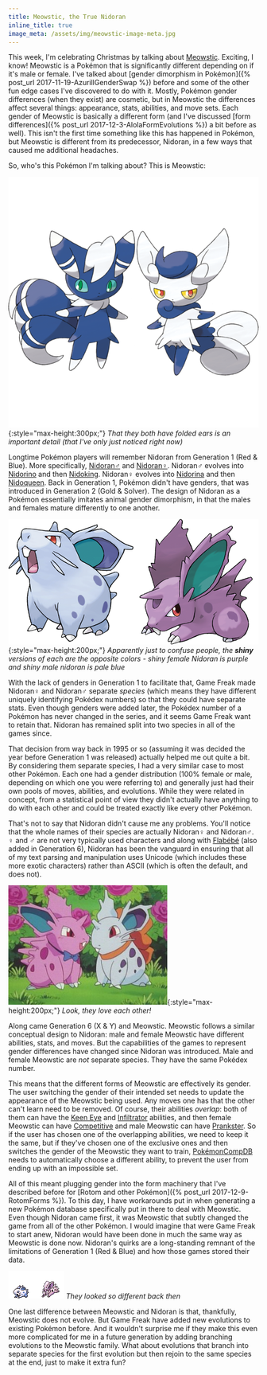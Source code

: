 ```yaml
---
title: Meowstic, the True Nidoran
inline_title: true
image_meta: /assets/img/meowstic-image-meta.jpg
---
```


This week, I'm celebrating Christmas by talking about [Meowstic](https://www.serebii.net/pokedex-sm/678.shtml). Exciting, I know! Meowstic is a Pokémon that is significantly different depending on if it's male or female. I've talked about [gender dimorphism in Pokémon]({% post_url 2017-11-19-AzurillGenderSwap %}) before and some of the other fun edge cases I've discovered to do with it. Mostly, Pokémon gender differences (when they exist) are cosmetic, but in Meowstic the differences affect several things: appearance, stats, abilities, and move sets. Each gender of Meowstic is basically a different form (and I've discussed [form differences]({% post_url 2017-12-3-AlolaFormEvolutions %}) a bit before as well). This isn't the first time something like this has happened in Pokémon, but Meowstic is different from its predecessor, Nidoran, in a few ways that caused me additional headaches.

So, who's this Pokémon I'm talking about? This is Meowstic:

![](/assets/img/meowstics.png){:style="max-height:300px;"}
*That they both have folded ears is an important detail (that I've only just noticed right now)*

Longtime Pokémon players will remember Nidoran from Generation 1 (Red & Blue). More specifically, [Nidoran♂](https://www.serebii.net/pokedex-sm/032.shtml) and [Nidoran♀](https://www.serebii.net/pokedex-sm/029.shtml). Nidoran♂ evolves into [Nidorino](https://www.serebii.net/pokedex-sm/033.shtml) and then [Nidoking](https://www.serebii.net/pokedex-sm/034.shtml). Nidoran♀ evolves into [Nidorina](https://www.serebii.net/pokedex-sm/030.shtml) and then [Nidoqueen](https://www.serebii.net/pokedex-sm/031.shtml). Back in Generation 1, Pokémon didn't have genders, that was introduced in Generation 2 (Gold & Solver). The design of Nidoran as a Pokémon essentially imitates animal gender dimorphism, in that the males and females mature differently to one another.

![](/assets/img/nidorans.png){:style="max-height:200px;"}
*Apparently just to confuse people, the **shiny** versions of each are the opposite colors - shiny female Nidoran is purple and shiny male nidoran is pale blue*

With the lack of genders in Generation 1 to facilitate that, Game Freak made Nidoran♀ and Nidoran♂ separate *species* (which means they have different uniquely identifying Pokédex numbers) so that they could have separate stats. Even though genders were added later, the Pokédex number of a Pokémon has never changed in the series, and it seems Game Freak want to retain that. Nidoran has remained split into two species in all of the games since.

That decision from way back in 1995 or so (assuming it was decided the year before Generation 1 was released) actually helped me out quite a bit. By considering them separate species, I had a very similar case to most other Pokémon. Each one had a gender distribution (100% female or male, depending on which one you were referring to) and generally just had their own pools of moves, abilities, and evolutions. While they were related in concept, from a statistical point of view they didn't actually have anything to do with each other and could be treated exactly like every other Pokémon.

That's not to say that Nidoran didn't cause me any problems. You'll notice that the whole names of their species are actually Nidoran♀ and Nidoran♂. ♀ and ♂ are not very typically used characters and along with [Flabébé](https://www.serebii.net/pokedex-sm/669.shtml) (also added in Generation 6), Nidoran has been the vanguard in ensuring that all of my text parsing and manipulation uses Unicode (which includes these more exotic characters) rather than ASCII (which is often the default, and does not).

![](/assets/img/nidoran-love.jpg){:style="max-height:200px;"}
*Look, they love each other!*

Along came Generation 6 (X & Y) and Meowstic. Meowstic follows a similar conceptual design to Nidoran: male and female Meowstic have different abilities, stats, and moves. But the capabilities of the games to represent gender differences have changed since Nidoran was introduced. Male and female Meowstic are *not* separate species. They have the same Pokédex number.

This means that the different forms of Meowstic are effectively its gender. The user switching the gender of their intended set needs to update the appearance of the Meowstic being used. Any moves one has that the other can't learn need to be removed. Of course, their abilities *overlap*: both of them can have the [Keen Eye](https://www.serebii.net/abilitydex/keeneye.shtml) and [Infiltrator](https://www.serebii.net/abilitydex/infiltrator.shtml) abilities, and then female Meowstic can have [Competitive](https://www.serebii.net/abilitydex/competitive.shtml) and male Meowstic can have [Prankster](https://www.serebii.net/abilitydex/prankster.shtml). So if the user has chosen one of the overlapping abilities, we need to keep it the same, but if they've chosen one of the exclusive ones and then switches the gender of the Meowstic they want to train, [PokémonCompDB](/pokemoncompdb.html) needs to automatically choose a different ability, to prevent the user from ending up with an impossible set.

All of this meant plugging gender into the form machinery that I've described before for [Rotom and other Pokémon]({% post_url 2017-12-9-RotomForms %}). To this day, I have workarounds put in when generating a new Pokémon database specifically put in there to deal with Meowstic. Even though Nidoran came first, it was Meowstic that subtly changed the game from all of the other Pokémon. I would imagine that were Game Freak to start anew, Nidoran would have been done in much the same way as Meowstic is done now. Nidoran's quirks are a long-standing remnant of the limitations of Generation 1 (Red & Blue) and how those games stored their data.

![](/assets/img/nidoran-sprites.png)
*They looked so different back then*

One last difference between Meowstic and Nidoran is that, thankfully, Meowstic does not evolve. But Game Freak have added new evolutions to existing Pokémon before. And it wouldn't surprise me if they make this even more complicated for me in a future generation by adding branching evolutions to the Meowstic family. What about evolutions that branch into separate species for the first evolution but then rejoin to the same species at the end, just to make it extra fun?